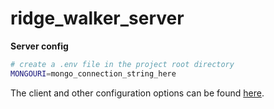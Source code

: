 # ridge_walker_server

**Server config**

```bash
# create a .env file in the project root directory
MONGOURI=mongo_connection_string_here
```

The client and other configuration options can be found [here](https://github.com/kmichael500/ridge_walker).
